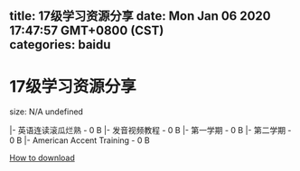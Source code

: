 
title: 17级学习资源分享
date: Mon Jan 06 2020 17:47:57 GMT+0800 (CST)    
categories: baidu
---

# 17级学习资源分享
size: N/A
 undefined
 
|- 英语连读滚瓜烂熟 - 0 B
|- 发音视频教程 - 0 B
|- 第一学期 - 0 B
|- 第二学期 - 0 B
|- American Accent Training - 0 B

[How to download](https://bpcam.bemobtrk.com/go/2ceec3aa-1ca2-46d6-b9ff-aaa5c184517c?jno=2180)